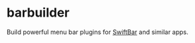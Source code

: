 barbuilder
==============

Build powerful menu bar plugins for [SwiftBar](https://github.com/swiftbar/SwiftBar) and
similar apps.